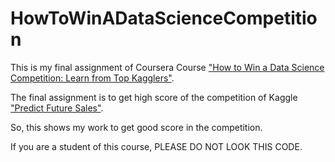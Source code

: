 # HowToWinADataScienceCompetition

This is my final assignment of Coursera Course ["How to Win a Data Science Competition: Learn from Top Kagglers"](https://www.coursera.org/learn/competitive-data-science).

The final assignment is to get high score of the competition of Kaggle ["Predict Future Sales"](https://www.kaggle.com/c/competitive-data-science-predict-future-sales). 

So, this shows my work to get good score in the competition. 

If you are a student of this course, PLEASE DO NOT LOOK THIS CODE. 


